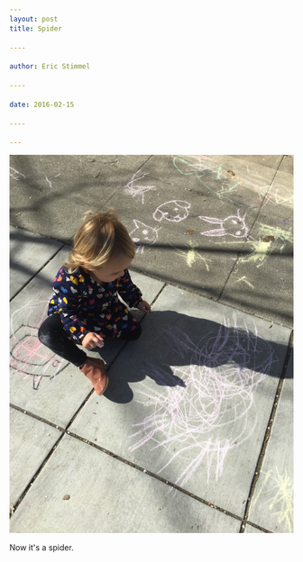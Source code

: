 ```yaml
---
layout: post
title: Spider

----

author: Eric Stimmel

----

date: 2016-02-15

----

--- 
```


![it-s-a-spider.](.\images\posts\20160215-spider\it-s-a-spider.jpeg)

Now it's a spider. 

